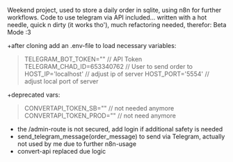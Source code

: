 Weekend project, used to store a daily order in sqlite, using n8n for further workflows. Code to use telegram via API included... 
written with a hot needle, quick n dirty (it works tho'), much refactoring needed, therefor: Beta Mode :3

+after cloning add an .env-file to load necessary variables:

>TELEGRAM_BOT_TOKEN="" // API Token
>TELEGRAM_CHAD_ID=653340762 // User to send order to
>HOST_IP='localhost' // adjust ip of server
>HOST_PORT='5554' // adjust local port of server

+deprecated vars:

>CONVERTAPI_TOKEN_SB="" // not needed anymore
>CONVERTAPI_TOKEN_PROD="" // not need anymore

+ the /admin-route is not secured, add login if additional safety is needed
+ send_telegram_message(order_message) to send via Telegram, actually not used by me due to further n8n-usage
+ convert-api replaced due logic

